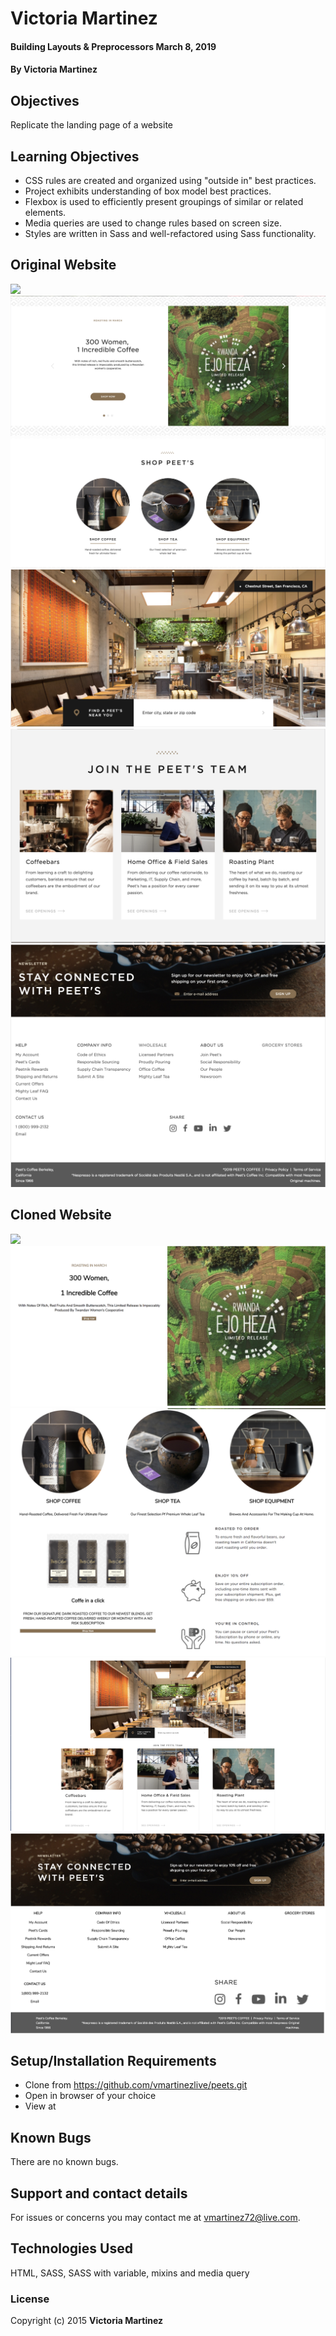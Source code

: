 # Victoria Martinez

#### Building Layouts & Preprocessors March 8, 2019

#### By Victoria Martinez

## Objectives
Replicate the landing page of a website
## Learning Objectives
* CSS rules are created and organized using "outside in" best practices.
* Project exhibits understanding of box model best practices.
* Flexbox is used to efficiently present groupings of similar or related elements.
* Media queries are used to change rules based on screen size.
* Styles are written in Sass and well-refactored using Sass functionality.
## Original Website
![](img/peets-photos/landingpage-1.png)
![](img/peets-photos/landing-page2.png)
![](img/peets-photos/landing-page3.png)
![](img/peets-photos/landing-page4.png)
![](img/peets-photos/landing-page5.png)
![](img/peets-photos/landing-page6.png)
## Cloned Website
![](img/peets-photos/clone-1.png)
![](img/peets-photos/clone-2.png)
![](img/peets-photos/clone-3.png)
![](img/peets-photos/clone-4.png)
![](img/peets-photos/clone-5.png)

## Setup/Installation Requirements

* Clone from  https://github.com/vmartinezlive/peets.git
* Open in browser of your choice
* View at 

## Known Bugs

There are no known bugs.

## Support and contact details

For issues or concerns you may contact me at vmartinez72@live.com.

## Technologies Used

HTML, SASS, SASS with variable, mixins and media query

### License

Copyright (c) 2015 **Victoria Martinez**
